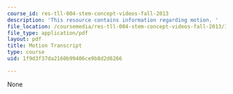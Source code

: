 ```yaml
---
course_id: res-tll-004-stem-concept-videos-fall-2013
description: 'This resource contains information regarding motion. '
file_location: /coursemedia/res-tll-004-stem-concept-videos-fall-2013/1f9d3f37da2160b99406ce9b8d2d6266_MITRES_TLL-004F13_Motion.pdf
file_type: application/pdf
layout: pdf
title: Motion Transcript
type: course
uid: 1f9d3f37da2160b99406ce9b8d2d6266

---
```

None